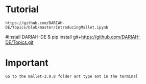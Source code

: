 
# Tutorial 
    https://github.com/DARIAH-DE/Topics/blob/master/IntroducingMallet.ipynb

#Install DARIAH-DE
    $ pip install git+https://github.com/DARIAH-DE/Topics.git

# Important
    Go to the mallet-2.0.8 folder ant type ant in the terminal